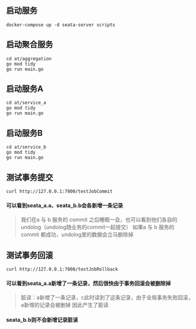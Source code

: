 ## 启动服务

```shell
docker-compose up -d seata-server scripts
```

## 启动聚合服务

```shell
cd at/aggregation
go mod tidy
go run main.go
```

## 启动服务A

```shell
cd at/service_a
go mod tidy
go run main.go
```

## 启动服务B

```shell
cd at/service_b
go mod tidy
go run main.go
```

## 测试事务提交
```shell
curl http://127.0.0.1:7000/testJobCommit
```

#### 可以看到seata_a.a、seata_b.b会各新增一条记录

> 我们在a 与 b 服务的 commit 之后睡眠一会，也可以看到他们各自的undolog（undolog随业务的commit一起提交）
> 如果a 与 b 服务的 commit 都成功，undolog里的数据会立马删除掉

## 测试事务回滚
```shell
curl http://127.0.0.1:7000/testJobRollback
```

#### 可以看到seata_a.a新增了一条记录，然后很快由于事务回滚会被删除掉

> 脏读：a新增了一条记录，c此时读到了这条记录，由于全局事务失败回滚，a新增的记录会被删掉
> 因此产生了脏读

#### seata_b.b则不会新增记录脏读
